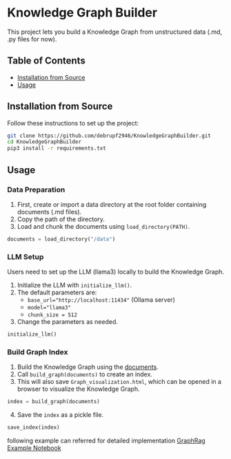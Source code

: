 # Knowledge Graph Builder

This project lets you build a Knowledge Graph from unstructured data (.md, .py files for now).

## Table of Contents

- [Installation from Source](#installation-from-source)
- [Usage](#usage)
  <!--- [Data Preparation](#data-preparation)-->
  <!--- [LLM Setup](#llm-setup)-->
  <!--- [Build Graph Index](#build-graph-index)-->

## Installation from Source

Follow these instructions to set up the project:

```bash
git clone https://github.com/debrupf2946/KnowledgeGraphBuilder.git
cd KnowledgeGraphBuilder
pip3 install -r requirements.txt
```

## Usage

### Data Preparation

1. First, create or import a data directory at the root folder containing documents (.md files).
2. Copy the path of the directory.
3. Load and chunk the documents using `load_directory(PATH)`.

```python
documents = load_directory("/data")
```

### LLM Setup

Users need to set up the LLM (llama3) locally to build the Knowledge Graph.

1. Initialize the LLM with `initialize_llm()`.
2. The default parameters are:  
    - `base_url="http://localhost:11434"` (Ollama server)
    - `model="llama3"`
    - `chunk_size = 512`
3. Change the parameters as needed.

```python
initialize_llm()
```

### Build Graph Index

1. Build the Knowledge Graph using the [documents](#data-preparation).
2. Call `build_graph(documents)` to create an index.
3. This will also save `Graph_visualization.html`, which can be opened in a browser to visualize the Knowledge Graph.

```python
index = build_graph(documents)
```

4. Save the `index` as a pickle file.

```python
save_index(index)
```
following example can referred for detailed implementation
[GraphRag Example Notebook](graph_rag/graph_builder/Example/GraphRagExample.ipynb)
